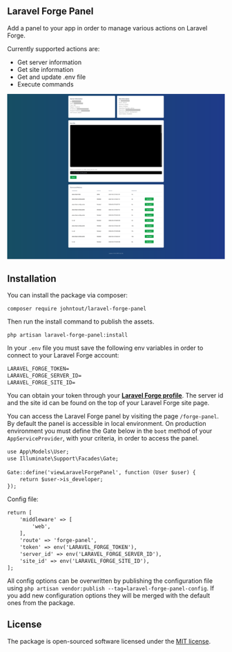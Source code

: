 ## Laravel Forge Panel

Add a panel to your app in order to manage various actions on Laravel Forge.

Currently supported actions are:

- Get server information
- Get site information
- Get and update .env file
- Execute commands

![Laravel Forge Panel](./laravel-forge-panel-screenshot.png?raw=true "Laravel Forge Panel")

## Installation

You can install the package via composer:

```
composer require johntout/laravel-forge-panel
```

Then run the install command to publish the assets.

```
php artisan laravel-forge-panel:install
```

In your `.env` file you must save the following env variables in order to connect to your Laravel Forge account:

```
LARAVEL_FORGE_TOKEN=
LARAVEL_FORGE_SERVER_ID=
LARAVEL_FORGE_SITE_ID=
```
You can obtain your token through your **[Laravel Forge profile](https://forge.laravel.com/user-profile/api)**. The server id and the site id can be found on the top of your Laravel Forge site page.

You can access the Laravel Forge panel by visiting the page `/forge-panel`. By default the panel is accessible in local environment. On production environment you must define the Gate below in the `boot` method of your `AppServiceProvider`, with your criteria, in order to access the panel.

```
use App\Models\User;
use Illuminate\Support\Facades\Gate;

Gate::define('viewLaravelForgePanel', function (User $user) {
    return $user->is_developer;
});
```

Config file:

```
return [
    'middleware' => [
        'web',
    ],
    'route' => 'forge-panel',
    'token' => env('LARAVEL_FORGE_TOKEN'),
    'server_id' => env('LARAVEL_FORGE_SERVER_ID'),
    'site_id' => env('LARAVEL_FORGE_SITE_ID'),
];

```

All config options can be overwritten by publishing the configuration file using `php artisan vendor:publish --tag=laravel-forge-panel-config`. If you add new configuration options they will be merged with the default ones from the package.

## License

The package is open-sourced software licensed under the [MIT license](https://opensource.org/licenses/MIT).
